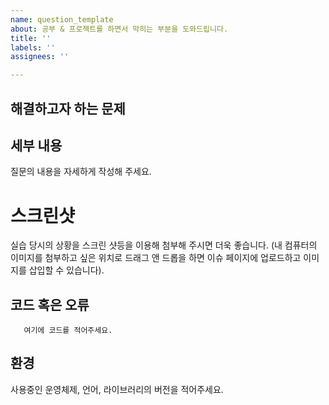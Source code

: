 ```yaml
---
name: question_template
about: 공부 & 프로젝트를 하면서 막히는 부분을 도와드립니다.
title: ''
labels: ''
assignees: ''

---
```


<!--
본 양식은 질문의 막연함을 도와주기 위한 도움을 드리기 위한 것입니다. 
양식을 참고해서 자유롭게 적어주세요. 필요 없는 부분은 삭제해주세요. 
-->

## 해결하고자 하는 문제


## 세부 내용
질문의 내용을 자세하게 작성해 주세요.

# 스크린샷
실습 당시의 상황을 스크린 샷등을 이용해 첨부해 주시면 더욱 좋습니다.
(내 컴퓨터의 이미지를 첨부하고 싶은 위치로 드래그 앤 드롭을 하면 이슈 페이지에 업로드하고 이미지를 삽입할 수 있습니다).


## 코드 혹은 오류
```
   여기에 코드를 적어주세요. 
```


## 환경
사용중인 운영체제, 언어, 라이브러리의 버전을 적어주세요.
